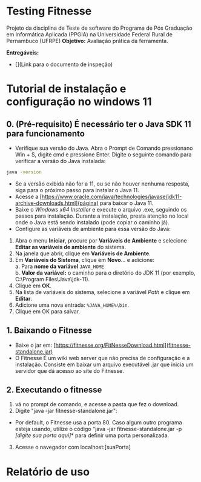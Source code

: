# Testing Fitnesse
Projeto da disciplina de Teste de software do Programa de Pós Graduação em Informática Aplicada (PPGIA) na Universidade Federal Rural de Pernambuco (UFRPE)
**Objetivo:** Avaliação prática da ferramenta.

**Entregáveis:**
- [](Link para o documento de inspeção)

# Tutorial de instalação e configuração no windows 11
## 0. (Pré-requisito) É necessário ter o Java SDK 11 para funcionamento
- Verifique sua versão do Java. Abra o Prompt de Comando pressionano Win + S, digite cmd e pressione Enter.
Digite o seguinte comando para verificar a versão do Java instalada:
```bash
java -version
```
- Se a versão exibida não for a 11, ou se não houver nenhuma resposta, siga para o próximo passo para instalar o Java 11.
- Acesse a [https://www.oracle.com/java/technologies/javase/jdk11-archive-downloads.html](página) para baixar o Java 11.
- Baixe o _Windows x64 Installer_ e execute o arquivo .exe, seguindo os passos para instalação. Durante a instalação, presta atenção no local onde o Java está sendo instalado (pode copiar o caminho já).
- Configure as variáveis de ambiente para essa versão do Java:
 1. Abra o menu **Iniciar**, procure por **Variáveis de Ambiente** e selecione **Editar as variáveis de ambiente** do sistema.
 2. Na janela que abrir, clique em **Variáveis de Ambiente**.
 3. Em **Variáveis do Sistema**, clique em **Novo**... e adicione:  
    a. Para **nome da variável** ```JAVA_HOME```  
    b. **Valor da variável:** o caminho para o diretório do JDK 11 (por exemplo, C:\Program Files\Java\jdk-11).
 5. Clique em **OK**.
 6. Na lista de variáveis do sistema, selecione a variável _Path_ e clique em **Editar**.
 7. Adicione uma nova entrada: ```%JAVA_HOME%\bin```.
 8. Clique em OK para salvar.

## 1. Baixando o Fitnesse
- Baixe o jar em: [https://fitnesse.org/FitNesseDownload.html](fitnesse-standalone.jar)
- O Fitnesse É um wiki web server que não precisa de configuração e a instalação. Consiste em baixar um arquivo executável .jar que inicia um servidor que dá acesso ao site do Fitnesse.

## 2. Executando o fitnesse
1. vá no prompt de comando, e acesse a pasta que fez o download.
2. Digite "java -jar fitnesse-standalone.jar":
 - Por default, o Fitnesse usa a porta 80. Caso algum outro programa esteja usando, utilize o código "java -jar fitnesse-standalone.jar -p _[digite sua porta aqui]_* para definir uma porta personalizada.
3. Acesse o navegador com localhost:[suaPorta]

# Relatório de uso
